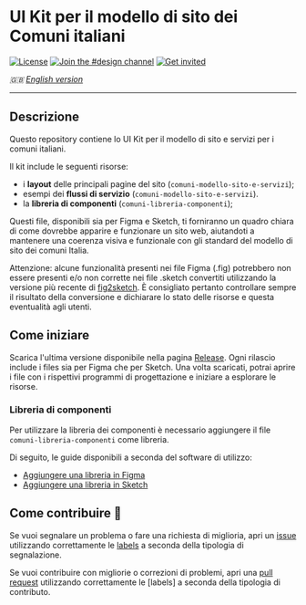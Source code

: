 # UI Kit per il modello di sito dei Comuni italiani

[![License](https://img.shields.io/github/license/italia/design-ui-kit.svg)](https://github.com/italia/design-ui-kit/blob/main/LICENSE)
[![Join the #design channel](https://img.shields.io/badge/Slack%20channel-%23design-blue.svg)](https://developersitalia.slack.com/messages/C7VPAUVB3/)
[![Get invited](https://slack.developers.italia.it/badge.svg)](https://slack.developers.italia.it/)

_🇬🇧 [English version](README.EN.md)_

--- 

## Descrizione

Questo repository contiene lo UI Kit per il modello di sito e servizi per i comuni italiani.

Il kit include le seguenti risorse:

- i **layout** delle principali pagine del sito (`comuni-modello-sito-e-servizi`);
- esempi dei **flussi di servizio** (`comuni-modello-sito-e-servizi`).
- la **libreria di componenti** (`comuni-libreria-componenti`);


Questi file, disponibili sia per Figma e Sketch, ti forniranno un quadro chiara di come dovrebbe apparire e funzionare un sito web, aiutandoti a mantenere una coerenza visiva e funzionale con gli standard del modello di sito dei comuni Italia.

Attenzione: alcune funzionalità presenti nei file Figma (.fig) potrebbero non 
essere presenti e/o non corrette nei file .sketch convertiti utilizzando la 
versione più recente di [fig2sketch](https://github.com/sketch-hq/fig2sketch). 
È consigliato pertanto controllare sempre il risultato della conversione 
e dichiarare lo stato delle risorse e questa eventualità agli utenti.

## Come iniziare

Scarica l'ultima versione disponibile nella pagina [Release](https://github.com/italia/design-comuni-ui-kit/releases). Ogni rilascio include i files sia per Figma che per Sketch. Una volta scaricati, potrai aprire i file con i rispettivi programmi di progettazione e iniziare a esplorare le risorse.

### Libreria di componenti

Per utilizzare la libreria dei componenti è necessario aggiungere il file `comuni-libreria-componenti` come libreria. 

Di seguito, le guide disponibili a seconda del software di utilizzo:

- [Aggiungere una libreria in Figma](https://help.figma.com/hc/en-us/articles/1500008731201-Enable-or-disable-a-library-in-a-design-file)
- [Aggiungere una libreria in Sketch](https://www.sketch.com/docs/libraries/creating-and-adding-libraries/)

## Come contribuire 💙

Se vuoi segnalare un problema o fare una richiesta di miglioria, apri un [issue](https://github.com/italia/design-comuni-ui-kit/issues) utilizzando correttamente le [labels](https://github.com/italia/design-comuni-ui-kit/labels) a seconda della tipologia di segnalazione.

Se vuoi contribuire con migliorie o correzioni di problemi, apri una [pull request](https://github.com/italia/design-comuni-ui-kit/pulls) utilizzando correttamente le [labels] a seconda della tipologia di contributo.
